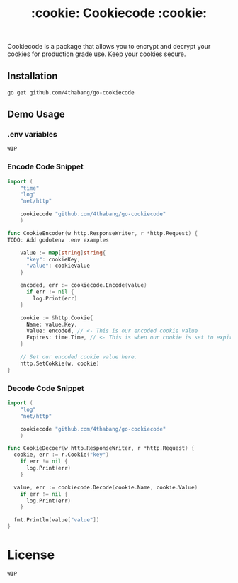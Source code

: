 <h1 align="center">:cookie: Cookiecode :cookie:</h1>
<br/>

Cookiecode is a package that allows you to encrypt and decrypt your cookies for production grade use. Keep your cookies secure.

## Installation

```go get github.com/4thabang/go-cookiecode```

## Demo Usage

### .env variables

`WIP`

### Encode Code Snippet

```go
import (
    "time"
    "log"
    "net/http"

    cookiecode "github.com/4thabang/go-cookiecode"
    )

func CookieEncoder(w http.ResponseWriter, r *http.Request) {
TODO: Add godotenv .env examples

    value := map[string]string{
      "key": cookieKey,
      "value": cookieValue
    }

    encoded, err := cookiecode.Encode(value)
      if err != nil {
        log.Print(err)
    }

    cookie := &http.Cookie{
      Name: value.Key,
      Value: encoded, // <- This is our encoded cookie value
      Expires: time.Time, // <- This is when our cookie is set to expire
    }

    // Set our encoded cookie value here.
    http.SetCokkie(w, cookie)
}
```

### Decode Code Snippet

```go
import (
    "log"
    "net/http"

    cookiecode "github.com/4thabang/go-cookiecode"
    )

func CookieDecoer(w http.ResponseWriter, r *http.Request) {
  cookie, err := r.Cookie("key")
    if err != nil {
      log.Print(err)
    }

  value, err := cookiecode.Decode(cookie.Name, cookie.Value)
    if err != nil {
      log.Print(err)
    }

  fmt.Println(value["value"])
}
```

# License

`WIP`
